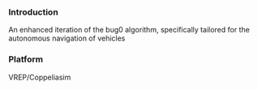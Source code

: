### Introduction
An enhanced iteration of the bug0 algorithm, specifically tailored for the autonomous navigation of vehicles

### Platform
VREP/Coppeliasim
